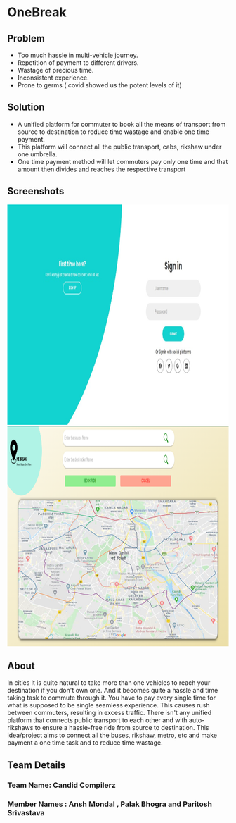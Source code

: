 # OneBreak

## Problem

- Too much hassle in multi-vehicle journey.
- Repetition of payment to different drivers.
- Wastage of precious time.
- Inconsistent experience.
- Prone to germs ( covid showed us the potent levels of it)

## Solution

- A unified platform for commuter to book all the means of transport from source to destination to reduce time wastage and enable one time payment.
- This platform will connect all the public transport, cabs, rikshaw under one umbrella.
- One time payment method will let commuters pay only one time and that amount then divides and reaches the respective transport

## Screenshots
<img src="/src/Components/signin-page.jpg" alt="map page" style="height: 500px; width:1920px;"/>
<img src="/src/Components/map-page.png" alt="map page" style="height: 500px; width:1920px;"/>

## About
In cities it is quite natural to take more than one vehicles to reach your destination if you don't own one. And it becomes quite a hassle and time taking task to commute through it. You have to pay every single time for what is supposed to be single seamless experience. This causes rush between commuters, resulting in excess traffic.
There isn't any unified platform that connects public transport to each other and with auto-rikshaws to ensure a hassle-free ride from source to destination. This idea/project aims to connect all the buses, rikshaw, metro, etc and make payment a one time task and to reduce time wastage.

## Team Details
### Team Name: Candid Compilerz
### Member Names : Ansh Mondal , Palak Bhogra and Paritosh Srivastava
